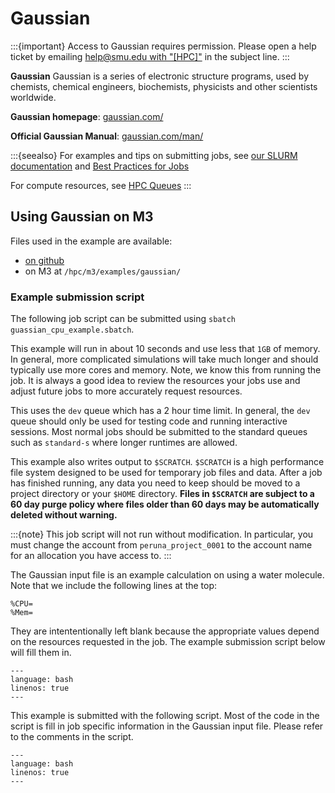 # Gaussian

:::{important}
Access to Gaussian requires permission. Please open a help ticket by emailing
[help@smu.edu with
"[HPC]"](mailto:help@smu.edu?subject=[HPC]%20Gaussian%20Access%20Request)
in the subject line.
:::

**Gaussian** Gaussian is a series of electronic structure programs, used by chemists, chemical engineers, biochemists, physicists and other scientists worldwide.

**Gaussian homepage**: [gaussian.com/](https://gaussian.com/)

**Official Gaussian Manual**: [gaussian.com/man/](https://gaussian.com/man/)

:::{seealso}
For examples and tips on submitting jobs, see [our SLURM documentation](tutorials:slurm) and [Best Practices for Jobs](tutorials:slurm:best_practices)

For compute resources, see [HPC Queues](about:queues)
:::

<!-- ## Using Gaussian on the SuperPod

Files used in the example are available:

  - [on github](https://github.com/SouthernMethodistUniversity/hpc_docs/tree/main/docs/examples/gaussian)
  - on the SuperPod at `/hpc/mp/examples/gaussian/`

### Example submission script

The following job script can be submitted using `sbatch gaussian_gpu_example.sbatch`.

```{literalinclude} gaussian_gpu_example.sbatch
---
language: bash
linenos: true
---
``` -->

## Using Gaussian on M3

Files used in the example are available:

  - [on github](https://github.com/SouthernMethodistUniversity/hpc_docs/tree/main/docs/examples/gaussian)
  - on M3 at `/hpc/m3/examples/gaussian/` 

### Example submission script

The following job script can be submitted using `sbatch guassian_cpu_example.sbatch`.

This example will run in about 10 seconds and use less that `1GB` of memory.
In general, more complicated simulations will take much longer and should typically
use more cores and memory. Note, we know this from running the job.
It is always a good idea to review the resources your jobs use
and adjust future jobs to more accurately request resources.

This uses the `dev`
queue which has a 2 hour time limit.
In general, the `dev` queue should only be used for testing code and running interactive
sessions.
Most normal jobs should be submitted to the standard queues such as `standard-s` where
longer runtimes are allowed.

This example also writes output to `$SCRATCH`. 
`$SCRATCH` is a high performance file system designed to be used for temporary
job files and data.
After a job has finished running, any data you need to keep should be moved to
a project directory or your `$HOME` directory.
**Files in `$SCRATCH` are subject to a 60 day purge policy where files older than 60 days
may be automatically deleted without warning.**

:::{note}
This job script will not run without modification. In particular, you must change
the account from `peruna_project_0001` to the account name for an allocation you
have access to.
:::

The Gaussian input file is an example calculation on using a water molecule.
Note that we include the following lines at the top:

```
%CPU=
%Mem=
```
They are intententionally left blank because the appropriate values depend on the
resources requested in the job. The example submission script below will fill them in.

```{literalinclude} gaussian_example.cpu
---
language: bash
linenos: true
---
```

This example is submitted with the following script. Most of the code in
the script is fill in job specific information in the Gaussian input file.
Please refer to the comments in the script.

```{literalinclude} gaussian_cpu_example.sbatch
---
language: bash
linenos: true
---
```

